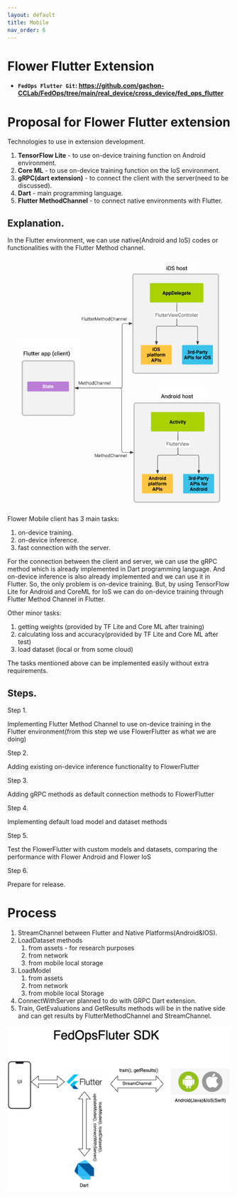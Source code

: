 ```yaml
---
layout: default
title: Mobile
nav_order: 6
---
```


# Flower Flutter Extension
- **`FedOps Flutter Git`: https://github.com/gachon-CCLab/FedOps/tree/main/real_device/cross_device/fed_ops_flutter**

# Proposal for Flower Flutter extension

Technologies to use in extension development.

1. **TensorFlow Lite** - to use on-device training function on Android environment.
2. **Core ML** - to use on-device training function on the IoS environment.
3. **gRPC(dart extension)** - to connect the client with the server(need to be discussed).
4. **Dart** - main programming language.
5. **Flutter MethodChannel** - to connect native environments with Flutter.

## Explanation.

In the Flutter environment, we can use native(Android and IoS) codes or functionalities with the Flutter Method channel. 

 

![Flutter App](./img/Flutter_App.png)


Flower Mobile client has 3 main tasks:

1. on-device training.
2. on-device inference.
3. fast connection with the server.

For the connection between the client and server, we can use the gRPC method which is already implemented in Dart programming language. And on-device inference is also already implemented and we can use it in Flutter. So, the only problem is on-device training. But, by using TensorFlow Lite for Android and CoreML for IoS we can do on-device training through Flutter Method Channel in Flutter.

Other minor tasks:

1. getting weights (provided by TF Lite and Core ML after training)
2. calculating loss and accuracy(provided by TF Lite and Core ML after test)
3. load dataset (local or from some cloud)

The tasks mentioned above can be implemented easily without extra requirements.

## Steps.

Step 1.

Implementing Flutter Method Channel to use on-device training in the Flutter environment(from this step we use FlowerFlutter as what we are doing)

Step 2. 

Adding existing on-device inference functionality to FlowerFlutter 

Step 3.

Adding gRPC methods as default connection methods to FlowerFlutter

Step 4.

Implementing default load model and dataset methods 

Step 5.

Test the FlowerFlutter with custom models and datasets, comparing the performance with Flower Android and Flower IoS

Step 6. 

Prepare for release. 

# Process

1. StreamChannel between Flutter and Native Platforms(Android&IOS).
2. LoadDataset methods 
    1. from assets - for research purposes
    2. from network
    3. from mobile local storage
3. LoadModel
    1. from assets
    2. from network
    3. from mobile local Storage
4. ConnectWithServer planned to do with GRPC Dart extension.
5. Train, GetEvaluations and GetResults methods will be in the native side and can get results by FlutterMethodChannel and StreamChannel. 
    
![FedOps Flutter SDK](./img/FedOps_Fluter_SDK.png)